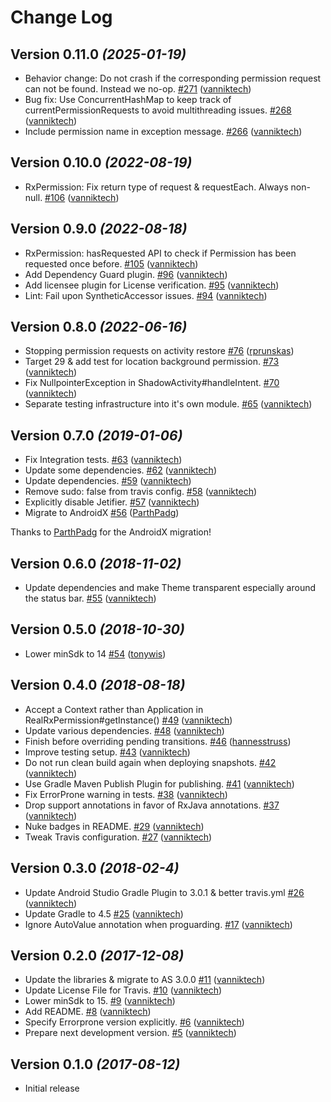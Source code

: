 # Change Log

Version 0.11.0 *(2025-01-19)*
-----------------------------

- Behavior change: Do not crash if the corresponding permission request can not be found. Instead we no-op. [\#271](https://github.com/vanniktech/RxPermission/pull/271) ([vanniktech](https://github.com/vanniktech))
- Bug fix: Use ConcurrentHashMap to keep track of currentPermissionRequests to avoid multithreading issues. [\#268](https://github.com/vanniktech/RxPermission/pull/268) ([vanniktech](https://github.com/vanniktech))
- Include permission name in exception message. [\#266](https://github.com/vanniktech/RxPermission/pull/266) ([vanniktech](https://github.com/vanniktech))

Version 0.10.0 *(2022-08-19)*
-----------------------------

- RxPermission: Fix return type of request & requestEach. Always non-null. [\#106](https://github.com/vanniktech/RxPermission/pull/106) ([vanniktech](https://github.com/vanniktech))

Version 0.9.0 *(2022-08-18)*
----------------------------

- RxPermission: hasRequested API to check if Permission has been requested once before. [\#105](https://github.com/vanniktech/RxPermission/pull/105) ([vanniktech](https://github.com/vanniktech))
- Add Dependency Guard plugin. [\#96](https://github.com/vanniktech/RxPermission/pull/96) ([vanniktech](https://github.com/vanniktech))
- Add licensee plugin for License verification. [\#95](https://github.com/vanniktech/RxPermission/pull/95) ([vanniktech](https://github.com/vanniktech))
- Lint: Fail upon SyntheticAccessor issues. [\#94](https://github.com/vanniktech/RxPermission/pull/94) ([vanniktech](https://github.com/vanniktech))

Version 0.8.0 *(2022-06-16)*
----------------------------

- Stopping permission requests on activity restore [\#76](https://github.com/vanniktech/RxPermission/pull/76) ([rprunskas](https://github.com/rprunskas))
- Target 29 & add test for location background permission. [\#73](https://github.com/vanniktech/RxPermission/pull/73) ([vanniktech](https://github.com/vanniktech))
- Fix NullpointerException in ShadowActivity\#handleIntent. [\#70](https://github.com/vanniktech/RxPermission/pull/70) ([vanniktech](https://github.com/vanniktech))
- Separate testing infrastructure into it's own module. [\#65](https://github.com/vanniktech/RxPermission/pull/65) ([vanniktech](https://github.com/vanniktech))

Version 0.7.0 *(2019-01-06)*
----------------------------

- Fix Integration tests. [\#63](https://github.com/vanniktech/RxPermission/pull/63) ([vanniktech](https://github.com/vanniktech))
- Update some dependencies. [\#62](https://github.com/vanniktech/RxPermission/pull/62) ([vanniktech](https://github.com/vanniktech))
- Update dependencies. [\#59](https://github.com/vanniktech/RxPermission/pull/59) ([vanniktech](https://github.com/vanniktech))
- Remove sudo: false from travis config. [\#58](https://github.com/vanniktech/RxPermission/pull/58) ([vanniktech](https://github.com/vanniktech))
- Explicitly disable Jetifier. [\#57](https://github.com/vanniktech/RxPermission/pull/57) ([vanniktech](https://github.com/vanniktech))
- Migrate to AndroidX [\#56](https://github.com/vanniktech/RxPermission/pull/56) ([ParthPadg](https://github.com/ParthPadg))

Thanks to [ParthPadg](https://github.com/ParthPadg) for the AndroidX migration!

Version 0.6.0 *(2018-11-02)*
----------------------------

- Update dependencies and make Theme transparent especially around the status bar. [\#55](https://github.com/vanniktech/RxPermission/pull/55) ([vanniktech](https://github.com/vanniktech))

Version 0.5.0 *(2018-10-30)*
----------------------------

- Lower minSdk to 14 [\#54](https://github.com/vanniktech/RxPermission/pull/54) ([tonywis](https://github.com/tonywis))

Version 0.4.0 *(2018-08-18)*
----------------------------

- Accept a Context rather than Application in RealRxPermission\#getInstance\(\) [\#49](https://github.com/vanniktech/RxPermission/pull/49) ([vanniktech](https://github.com/vanniktech))
- Update various dependencies. [\#48](https://github.com/vanniktech/RxPermission/pull/48) ([vanniktech](https://github.com/vanniktech))
- Finish before overriding pending transitions. [\#46](https://github.com/vanniktech/RxPermission/pull/46) ([hannesstruss](https://github.com/hannesstruss))
- Improve testing setup. [\#43](https://github.com/vanniktech/RxPermission/pull/43) ([vanniktech](https://github.com/vanniktech))
- Do not run clean build again when deploying snapshots. [\#42](https://github.com/vanniktech/RxPermission/pull/42) ([vanniktech](https://github.com/vanniktech))
- Use Gradle Maven Publish Plugin for publishing. [\#41](https://github.com/vanniktech/RxPermission/pull/41) ([vanniktech](https://github.com/vanniktech))
- Fix ErrorProne warning in tests. [\#38](https://github.com/vanniktech/RxPermission/pull/38) ([vanniktech](https://github.com/vanniktech))
- Drop support annotations in favor of RxJava annotations. [\#37](https://github.com/vanniktech/RxPermission/pull/37) ([vanniktech](https://github.com/vanniktech))
- Nuke badges in README. [\#29](https://github.com/vanniktech/RxPermission/pull/29) ([vanniktech](https://github.com/vanniktech))
- Tweak Travis configuration. [\#27](https://github.com/vanniktech/RxPermission/pull/27) ([vanniktech](https://github.com/vanniktech))

Version 0.3.0 *(2018-02-4)*
---------------------------

- Update Android Studio Gradle Plugin to 3.0.1 & better travis.yml [\#26](https://github.com/vanniktech/RxPermission/pull/26) ([vanniktech](https://github.com/vanniktech))
- Update Gradle to 4.5 [\#25](https://github.com/vanniktech/RxPermission/pull/25) ([vanniktech](https://github.com/vanniktech))
- Ignore AutoValue annotation when proguarding. [\#17](https://github.com/vanniktech/RxPermission/pull/17) ([vanniktech](https://github.com/vanniktech))

Version 0.2.0 *(2017-12-08)*
----------------------------

- Update the libraries & migrate to AS 3.0.0 [\#11](https://github.com/vanniktech/RxPermission/pull/11) ([vanniktech](https://github.com/vanniktech))
- Update License File for Travis. [\#10](https://github.com/vanniktech/RxPermission/pull/10) ([vanniktech](https://github.com/vanniktech))
- Lower minSdk to 15. [\#9](https://github.com/vanniktech/RxPermission/pull/9) ([vanniktech](https://github.com/vanniktech))
- Add README. [\#8](https://github.com/vanniktech/RxPermission/pull/8) ([vanniktech](https://github.com/vanniktech))
- Specify Errorprone version explicitly. [\#6](https://github.com/vanniktech/RxPermission/pull/6) ([vanniktech](https://github.com/vanniktech))
- Prepare next development version. [\#5](https://github.com/vanniktech/RxPermission/pull/5) ([vanniktech](https://github.com/vanniktech))

Version 0.1.0 *(2017-08-12)*
----------------------------

- Initial release